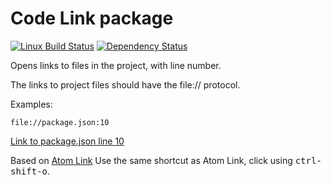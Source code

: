 # Code Link package
[![Linux Build Status](https://travis-ci.org/ManRueda/code-link.png?branch=master)](https://travis-ci.org/ManRueda/code-link)  [![Dependency Status](https://david-dm.org/ManRueda/code-link.svg)](https://david-dm.org/ManRueda/code-link)

Opens links to files in the project, with line number.

The links to project files should have the file:// protocol.

Examples:
```
file://package.json:10
```
[Link to package.json line 10](file://package.json:10)

Based on [Atom Link](https://github.com/atom/link)
Use the same shortcut as Atom Link, click using <kbd>ctrl-shift-o</kbd>.
